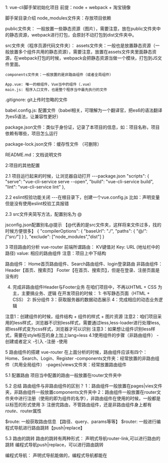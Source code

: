 1: vue-cli脚手架初始化项目
前提：node + webpack + 淘宝镜像

脚手架目录介绍
node_modules文件夹：存放项目依赖

public文件夹： 一般放置一些静态资源（图片），需要注意，放在public文件夹中的静态资源，webpack进行打包，会原封不动打包到dist文件夹中。

src文件夹（程序员源代码文件夹）：
    assets文件夹：一般也是放置静态资源（一般放置多个组件共用的静态资源），需要注意，放置在assets文件夹里面静态资源，在webpack打包的时候，webpack会把静态资源当做一个模块，打包到JS文件里面。

    components文件夹：一般放置的是非路由组件（或者全局组件）

    App.vue: 唯一的根组件，Vue当中的组件（.vue）
    main.js: 程序入口文件，也是整个程序当中最先执行的文件

.gitignore: git上传时忽略的文件

babel.config.js: 配置文件（babel相关，可理解为一个翻译官，把es6的语法翻译为es5语法，让兼容性更好）

package.json文件：类似于身份证，记录了本项目的信息，如：项目名称，项目依赖有哪些，项目怎么运行

package-lock.json文件：缓存性文件 （可删除）

README.md：文档说明文件

2:项目的其他配置

2.1 项目运行起来的时候，让浏览器自动打开
---package.json
  "scripts": {
    "serve": "vue-cli-service serve --open",
    "build": "vue-cli-service build",
    "lint": "vue-cli-service lint"
  },

2.2 eslint校验功能关闭
---在根目录下，创建一个vue.config.js
比如：声明变量但是没有使用eslint校验工具报错

2.3 src文件夹简写方法，配置别名为  @

jsconfig.json配置别名@提示  【@代表的是src文件夹，这样将来文件过多，找的时候方便很多】
{
    "compilerOptions": {
        "baseUrl": "./",
        "paths": {
            "@/*": ["src/*"]
        }
    },
    "exclude": ["node_modules","dist"]
}

3 项目路由的分析
vue-router
前端所谓路由： KV键值对
Key: URL (地址栏中的路径)
value: 相应的路由组件
注意：项目上中下结构

路由组件：
Home首页路由组件、Search路由组件、login登录路由
非路由组件：
Header【首页、搜索页】
Footer【在首页、搜索页】，但是在登录、注册页面是没有的

4. 完成非路由组件Header与Footer业务
在咱们项目中，不再以HTML + CSS 为主，主要搞业务、逻辑
在开发项目的时候：
1: 书写静态页面（HTML + CSS）
2: 拆分组件
3：获取服务器的数据动态展示
4：完成相应的动态业务逻辑

注意1：创建组件的时候，组件结构 + 组件的样式 + 图片资源
注意2：咱们项目采用的less样式，浏览器不识别less样式，需要通过less,less-loader进行处理less,
      把less样式变为css样式，浏览器才可以识别
注意3：如果想让组件识别less样式，需要在style标签的身上加上lang=less
4.1使用组件的步骤（非路由组件）
-创建或者定义
-引入
-注册
-使用

5 路由组件的搭建
vue-router
在上面分析的时候，路由组件应该有四个：Home、Search、Login、Register
-components文件夹：经常放置的非路由组件（共用全局组件）
-pages|views文件夹：经常放置路由组件

5.1 配置路由
项目当中配置的路由一般放置在router文件夹中

5.2 总结
路由组件与非路由组件的区别？
1：路由组件一般放置在pages|vies文件夹，非路由组件一般放置components文件夹中
2：路由组件一般放置在router文件夹中进行注册（使用的即为组件的名字），非路由组件在使用的时候，一般都是以标签的形式使用
3: 注册完路由，不管路由组件，还是非路由组件身上都有$route、$router属性

$route: 一般获取路由信息 【路径、query、params等等】
$router: 一般进行编程式导航进行路由跳转【push|replace】

5.3 路由的跳转
路由的跳转有两种形式：
声明式导航router-link,可以进行路由的跳转
编程式导航push|replace，可以进行路由跳转

编程式导航： 声明式导航能做的，编程式导航都能在